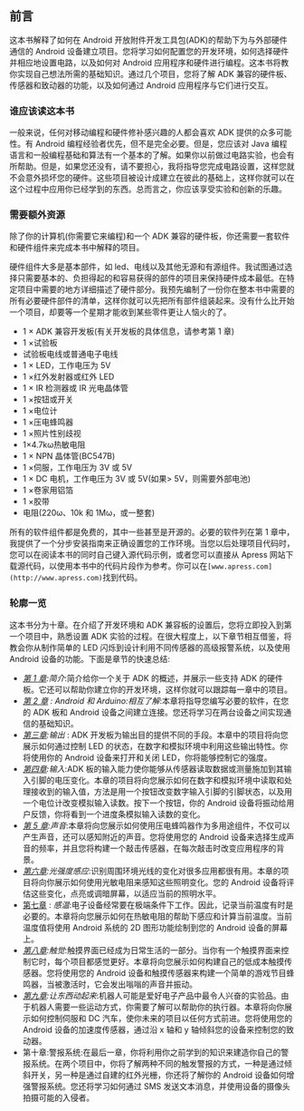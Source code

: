 ## 前言

这本书解释了如何在 Android 开放附件开发工具包(ADK)的帮助下为与外部硬件通信的 Android 设备建立项目。您将学习如何配置您的开发环境，如何选择硬件并相应地设置电路，以及如何对 Android 应用程序和硬件进行编程。这本书将教你实现自己想法所需的基础知识。通过几个项目，您将了解 ADK 兼容的硬件板、传感器和致动器的功能，以及如何通过 Android 应用程序与它们进行交互。

### 谁应该读这本书

一般来说，任何对移动编程和硬件修补感兴趣的人都会喜欢 ADK 提供的众多可能性。有 Android 编程经验者优先，但不是完全必要。但是，您应该对 Java 编程语言和一般编程基础和算法有一个基本的了解。如果你以前做过电路实验，也会有所帮助。但是，如果您还没有，请不要担心，我将指导您完成电路设置，这样您就不会意外损坏您的硬件。这些项目被设计成建立在彼此的基础上，这样你就可以在这个过程中应用你已经学到的东西。总而言之，你应该享受实验和创新的乐趣。

### 需要额外资源

除了你的计算机(你需要它来编程)和一个 ADK 兼容的硬件板，你还需要一套软件和硬件组件来完成本书中解释的项目。

硬件组件大多是基本部件，如 led、电线以及其他无源和有源组件。我试图通过选择只需要基本的、负担得起的和容易获得的部件的项目来保持硬件成本最低。在特定项目中需要的地方详细描述了硬件部分。我预先编制了一份你在整本书中需要的所有必要硬件部件的清单，这样你就可以先把所有部件组装起来。没有什么比开始一个项目，却要等一个星期才能收到某些零件更让人恼火的了。

*   1 × ADK 兼容开发板(有关开发板的具体信息，请参考第 1 章)
*   1 ×试验板
*   试验板电线或普通电子电线
*   1 × LED，工作电压为 5V
*   1 ×红外发射器或红外 LED
*   1 × IR 检测器或 IR 光电晶体管
*   1 ×按钮或开关
*   1 ×电位计
*   1 ×压电蜂鸣器
*   1 ×照片性别歧视
*   1×4.7kω热敏电阻
*   1 × NPN 晶体管(BC547B)
*   1 ×伺服，工作电压为 3V 或 5V
*   1 × DC 电机，工作电压为 3V 或 5V(如果> 5V，则需要外部电池)
*   1 ×卷家用铝箔
*   1 ×胶带
*   电阻(220ω、10k 和 1Mω，或一整套)

所有的软件组件都是免费的，其中一些甚至是开源的。必要的软件列在第 1 章中，我提供了一个分步安装指南来正确设置您的工作环境。当您以后处理项目代码时，您可以在阅读本书的同时自己键入源代码示例，或者您可以直接从 Apress 网站下载源代码，以使用本书中的代码片段作为参考。你可以在`[www.apress.com](http://www.apress.com)`找到代码。

### 轮廓一览

这本书分为十章。在介绍了开发环境和 ADK 兼容板的设置后，您将立即投入到第一个项目中，熟悉设置 ADK 实验的过程。在很大程度上，以下章节相互借鉴，将教会你从制作简单的 LED 闪烁到设计利用不同传感器的高级报警系统，以及使用 Android 设备的功能。下面是章节的快速总结:

*   *[第 1 章](01.html#ch1):简介*:简介给你一个关于 ADK 的概述，并展示一些支持 ADK 的硬件板。它还可以帮助你建立你的开发环境，这样你就可以跟踪每一章中的项目。
*   *[第 2 章](02.html#ch2) : Android 和 Arduino:相互了解*:本章将指导您编写必要的软件，在您的 ADK 板和 Android 设备之间建立连接。您还将学习在两台设备之间实现通信的基础知识。
*   *[第三章](03.html#ch3):输出* : ADK 开发板为输出目的提供不同的手段。本章中的项目将向您展示如何通过控制 LED 的状态，在数字和模拟环境中利用这些输出特性。你将使用你的 Android 设备来打开和关闭 LED，你将能够控制它的强度。
*   *[第四章](04.html#ch4):输入*:ADK 板的输入能力使你能够从传感器读取数据或测量施加到其输入引脚的电压变化。本章的项目将向您展示如何在数字和模拟环境中读取和处理接收到的输入值，方法是用一个按钮改变数字输入引脚的引脚状态，以及用一个电位计改变模拟输入读数。按下一个按钮，你的 Android 设备将振动给用户反馈，你将看到一个进度条模拟输入读数的变化。
*   *[第 5 章](05.html#ch5):声音*:本章将向您展示如何使用压电蜂鸣器作为多用途组件，不仅可以产生声音，还可以感知附近的声音。您将使用您的 Android 设备来选择生成声音的频率，并且您将构建一个敲击传感器，在每次敲击时改变应用程序的背景。
*   *[第六章](06.html#ch6):光强度感应*:识别周围环境光线的变化对很多应用都很有用。本章的项目将向你展示如何使用光敏电阻来感知这些照明变化。您的 Android 设备将评估这些变化，点亮或调暗屏幕，以适应当前的照明水平。
*   [第七章](07.html#ch7) : *感温*:电子设备经常要在极端条件下工作。因此，记录当前温度有时是必要的。本章将向您展示如何在热敏电阻的帮助下感应和计算当前温度。当前温度值将使用 Android 系统的 2D 图形功能绘制到您的 Android 设备的屏幕上。
*   *[第八章](08.html#ch8):触觉*:触摸界面已经成为日常生活的一部分。当你有一个触摸界面来控制它时，每个项目都感觉更好。本章将向您展示如何构建自己的低成本触摸传感器。您将使用您的 Android 设备和触摸传感器来构建一个简单的游戏节目蜂鸣器，当被激活时，它会发出嗡嗡的声音并振动。
*   *[第九章](09.html#ch9):让东西动起来*:机器人可能是爱好电子产品中最令人兴奋的实验品。由于机器人需要一些运动方式，你需要了解可以帮助你的执行器。本章将向你展示如何控制伺服和 DC 汽车，使你未来的项目以任何方式前进。您将使用您的 Android 设备的加速度传感器，通过沿 x 轴和 y 轴倾斜您的设备来控制您的致动器。
*   第十章:警报系统:在最后一章，你将利用你之前学到的知识来建造你自己的警报系统。在两个项目中，你将了解两种不同的触发警报的方式，一种是通过倾斜开关，另一种是通过自建的红外光栅，你还将了解你的 Android 设备如何增强警报系统。您还将学习如何通过 SMS 发送文本消息，并使用设备的摄像头拍摄可能的入侵者。